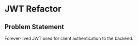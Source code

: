 # JWT Refactor

## Problem Statement

Forever-lived JWT used for client authentication to the backend. 